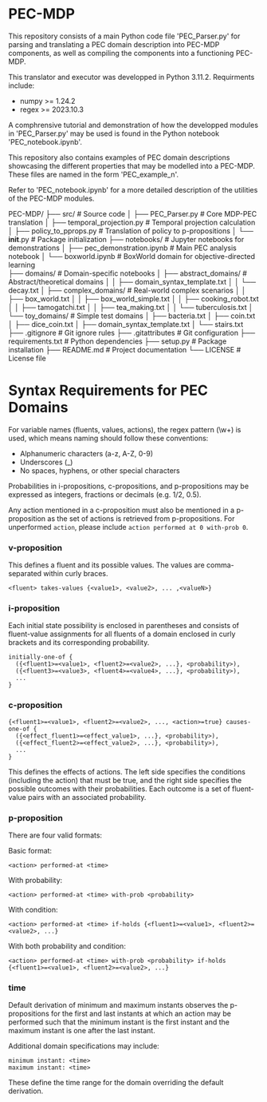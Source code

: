 # PEC-MDP

This repository consists of a main Python code file 'PEC_Parser.py' for parsing and translating a PEC domain description into PEC-MDP components, as well as compiling the components into a functioning PEC-MDP.

This translator and executor was developped in Python 3.11.2. Requirments include:

* numpy >= 1.24.2
* regex >= 2023.10.3

A comphrensive tutorial and demonstration of how the developped modules in 'PEC_Parser.py' may be used is found in the Python notebook 'PEC_notebook.ipynb'.

This repository also contains examples of PEC domain descriptions showcasing the different properties that may be modelled into a PEC-MDP. These files are named in the form 'PEC_example_n'.
 
Refer to 'PEC_notebook.ipynb' for a more detailed description of the utilities of the PEC-MDP modules.


PEC-MDP/
├── src/                          # Source code
│   ├── PEC_Parser.py            # Core MDP-PEC translation
│   ├── temporal_projection.py   # Temporal projection calculation
│   ├── policy_to_pprops.py      # Translation of policy to p-propositions 
│   └── __init__.py              # Package initialization
├── notebooks/                   # Jupyter notebooks for demonstrations
│   ├── pec_demonstration.ipynb  # Main PEC analysis notebook
│   └── boxworld.ipynb          # BoxWorld domain for objective-directed learning  
├── domains/                # Domain-specific notebooks
│   ├── abstract_domains/    # Abstract/theoretical domains
│   │   ├── domain_syntax_template.txt
│   │   └── decay.txt
│   ├── complex_domains/     # Real-world complex scenarios
│   │   ├── box_world.txt
│   │   ├── box_world_simple.txt
│   │   ├── cooking_robot.txt
│   │   ├── tamogatchi.txt
│   │   ├── tea_making.txt
│   │   └── tuberculosis.txt
│   └── toy_domains/         # Simple test domains
│       ├── bacteria.txt
│       ├── coin.txt
│       ├── dice_coin.txt
│       ├── domain_syntax_template.txt
│       └── stairs.txt
├── .gitignore                   # Git ignore rules
├── .gitattributes              # Git configuration
├── requirements.txt            # Python dependencies
├── setup.py                    # Package installation
├── README.md                   # Project documentation
└── LICENSE                     # License file


# Syntax Requirements for PEC Domains

For variable names (fluents, values, actions), the regex pattern (\w+) is used, which means naming should follow these conventions:

* Alphanumeric characters (a-z, A-Z, 0-9)
* Underscores (_)
* No spaces, hyphens, or other special characters

Probabilities in i-propositions, c-propositions, and p-propositions may be expressed as integers, fractions or decimals (e.g. 1/2, 0.5).

Any action mentioned in a c-proposition must also be mentioned in a p-proposition as the set of actions is retrieved from p-propositions. For unperformed `action`, please include `action performed at 0 with-prob 0`.

### v-proposition

This defines a fluent and its possible values. The values are comma-separated within curly braces.
```
<fluent> takes-values {<value1>, <value2>, ... ,<valueN>}
```
### i-proposition

Each initial state possibility is enclosed in parentheses and consists of fluent-value assignments for all fluents of a domain enclosed in curly brackets and its corresponding probability.

```
initially-one-of {
  ({<fluent1>=<value1>, <fluent2>=<value2>, ...}, <probability>),
  ({<fluent3>=<value3>, <fluent4>=<value4>, ...}, <probability>),
  ...
}
```
### c-proposition
```
{<fluent1>=<value1>, <fluent2>=<value2>, ..., <action>=true} causes-one-of {
  ({<effect_fluent1>=<effect_value1>, ...}, <probability>),
  ({<effect_fluent2>=<effect_value2>, ...}, <probability>),
  ...
}
```
This defines the effects of actions. The left side specifies the conditions (including the action) that must be true, and the right side specifies the possible outcomes with their probabilities. Each outcome is a set of fluent-value pairs with an associated probability.

### p-proposition

There are four valid formats:

Basic format:

`<action> performed-at <time>`

With probability:

`<action> performed-at <time> with-prob <probability>`

With condition:

`<action> performed-at <time> if-holds {<fluent1>=<value1>, <fluent2>=<value2>, ...}`

With both probability and condition:

`<action> performed-at <time> with-prob <probability> if-holds {<fluent1>=<value1>, <fluent2>=<value2>, ...}`

### time

Default derivation of minimum and maximum instants observes the p-propositions for the first and last instants at which an action may be performed such that the minimum instant is the first instant and the maximum instant is one after the last instant. 

Additional domain specifications may include:
```
minimum instant: <time>
maximum instant: <time>
```
These define the time range for the domain overriding the default derivation.